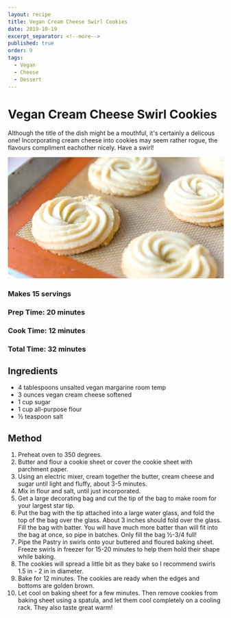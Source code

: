 ```yaml
---
layout: recipe
title: Vegan Cream Cheese Swirl Cookies
date: 2019-10-19
excerpt_separator: <!--more-->
published: true
order: 9
tags:
  - Vegan
  - Cheese
  - Dessert
---
```


# Vegan Cream Cheese Swirl Cookies
Although the title of the dish might be a mouthful, it's certainly a delicous one! Incorporating cream cheese into cookies may seem rather rogue, the flavours compliment eachother nicely. Have a swirl!

<!--more-->
[![Vegan Cream Cheese Swirl Cookies](/_uploads/vegancookies.jpg)](/_uploads/vegancookies.jpg)

### Makes 15 servings
### Prep Time: 20 minutes
### Cook Time: 12 minutes
### Total Time: 32 minutes

## Ingredients
- 4 tablespoons unsalted vegan margarine room temp
- 3 ounces vegan cream cheese softened
- 1 cup sugar
- 1 cup all-purpose flour
- ½ teaspoon salt

## Method
1. Preheat oven to 350 degrees.
2. Butter and flour a cookie sheet or cover the cookie sheet with parchment paper.
3. Using an electric mixer, cream together the butter, cream cheese and sugar until light and fluffy, about 3-5 minutes.
4. Mix in flour and salt, until just incorporated.
5. Get a large decorating bag and cut the tip of the bag to make room for your largest star tip.
6. Put the bag with the tip attached into a large water glass, and fold the top of the bag over the glass. About 3 inches should fold over the glass. Fill the bag with batter. You will have much more batter than will fit into the bag at once, so pipe in batches. Only fill the bag ½-3/4 full!
7. Pipe the Pastry in swirls onto your buttered and floured baking sheet. Freeze swirls in freezer for 15-20 minutes to help them hold their shape while baking.
8. The cookies will spread a little bit as they bake so I recommend swirls 1.5 in - 2 in in diameter.
9. Bake for 12 minutes. The cookies are ready when the edges and bottoms are golden brown.
10. Let cool on baking sheet for a few minutes. Then remove cookies from baking sheet using a spatula, and let them cool completely on a cooling rack. They also taste great warm!
